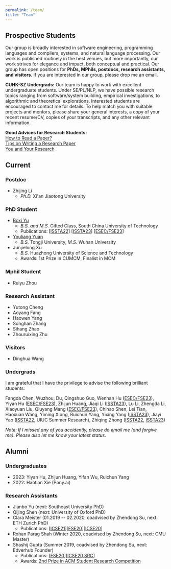 ```yaml
---
permalink: /team/
title: "Team"
---
```

## Prospective Students
Our group is broadly interested in software engineering, programming languages and compilers, systems, and natural language processing. Our work is published routinely in the best venues, but more importantly, our work strives for elegance and impact, both conceptual and practical. Our group has open positions for **PhDs, MPhils, postdocs, research assistants, and visitors**. If you are interested in our group, please drop me an email.

**CUHK-SZ Undergrads:** Our team is happy to work with excellent undergraduate students. Under SE/PL/NLP, we have possible research topics ranging from software/system building, empirical investigations, to algorithmic and theoretical explorations. Interested students are encouraged to contact me for details. To help match you with suitable projects and mentors, please share your general interests, a copy of your recent resume/CV, copies of your transcripts, and any other relevant information.

**Good Advices for Research Students:**<br>
[How to Read a Paper?](https://web.stanford.edu/class/ee384m/Handouts/HowtoReadPaper.pdf)<br>
[Tips on Writing a Research Paper](https://www.pldi21.org/prerecorded_plmw.2.html)<br>
[You and Your Research](https://www.cs.virginia.edu/~robins/YouAndYourResearch.html)<br>

<!-- To get an idea of our recent research activities, please take a look at our [publications](https://dblp.org/pers/hd/h/He:Pinjia) and various projects, such as the [LogPAI project](https://github.com/logpai) and [Machine translation testing project](https://github.com/RobustNLP/TestTranslation). -->

<!-- <br/> -->

## Current
### Postdoc
- Zhijing Li
  - <em>Ph.D.</em> Xi'an Jiaotong University

### PhD Student
- [Boxi Yu](https://boxiyu.github.io/)
  - <em>B.S. and M.S.</em> Gifted Class, South China University of Technology
  - Publications: \[[ISSTA22](/files/pdf/research/ISSTA22a.pdf)\] \[[ISSTA23](/files/pdf/research/ISSTA23b.pdf)\] \[[ESEC/FSE23](/files/pdf/research/FSE23b.pdf)\] 
- [Youliang Yuan](https://youliangyuan.github.io/)
  - <em>B.S.</em> Tongji University, <em>M.S</em>. Wuhan University
- Junjielong Xu
  - <em>B.S.</em> Huazhong University of Science and Technology
  - Awards: 1st Prize in CUMCM, Finalist in MCM

### Mphil Student
- Ruiyu Zhou

### Research Assistant
- Yutong Cheng
- Aoyang Fang
- Haowen Yang
- Songhan Zhang
- Sihang Zhao
- Zhouruixing Zhu

### Visitors
- Dinghua Wang

### Undergrads
I am grateful that I have the privilege to advise the following brilliant students:

Fangda Chen, Wuzhou, Du, Qingshuo Guo, Wenhan Hu ([ESEC/FSE23](/files/pdf/research/FSE23b.pdf)), Yiyan Hu ([ESEC/FSE23](/files/pdf/research/FSE23b.pdf)), Zhijun Huang, Jiaqi Li ([ISSTA23](/files/pdf/research/ISSTA23b.pdf)), Lu Li, Zhengda Li, Xiaoyuan Liu, Qiuyang Mang ([ESEC/FSE23](/files/pdf/research/FSE23b.pdf)), Chihao Shen, Lei Tian, Haoxuan Wang, Yiming Xiong, Ruichun Yang, Yixing Yang ([ISSTA23](/files/pdf/research/ISSTA23b.pdf)), Jiayi Yao ([ISSTA22](/files/pdf/research/ISSTAa.pdf), UIUC Summer Research), Zhiqing Zhong ([ISSTA22](/files/pdf/research/ISSTAa.pdf), [ISSTA23](/files/pdf/research/ISSTA23b.pdf))

*Note: If I missed any of you accidently, please do email me (and forgive me). Please also let me know your latest status.*

<!-- <br/> -->

## Alumni

### Undergraduates
- 2023: Yiyan Hu, Zhijun Huang, Yifan Wu, Ruichun Yang
- 2022: Haotian Xie (Pony.ai)

### Research Assistants
- Jianbo Yu (next: Southeast University PhD)
- Qijing Shen (next: University of Oxford PhD)
- Clara Meister (01.2019 -- 02.2020, coadvised by Zhendong Su, next: ETH Zurich PhD)
  - Publications: \[[ICSE21](/files/pdf/research/ICSE21.pdf)\]\[[FSE20](/files/pdf/research/ESECFSE20.pdf)\]\[[ICSE20](/files/pdf/research/ICSE20.pdf)\] 
- Rohan Parag Shah (Winter 2020, coadvised by Zhendong Su, next: CMU Master)
- Shashij Gupta (Summer 2019, coadvised by Zhendong Su, next: Edverhub Founder)
  - Publications: \[[FSE20](/files/pdf/research/ESECFSE20.pdf)\]\[[ICSE20 SRC](/files/pdf/research/ICSE20SRC.pdf)\]
  - Awards: [2nd Prize in ACM Student Research Competition](https://src.acm.org/winners/2021)

<!-- - Yusheng Huang -->

